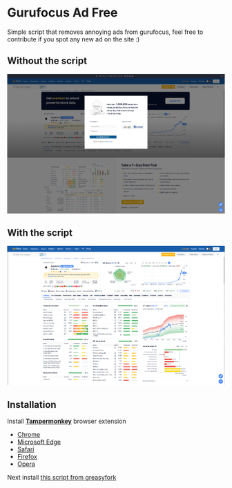 # Gurufocus Ad Free
Simple script that removes annoying ads from gurufocus, feel free to contribute if you spot any new ad on the site :)
## Without the script
![Without the script](https://raw.githubusercontent.com/KamilKoso/gurufocus-ad-free/master/assets/gurufocus_blotered_with_ads.png) 

## With the script
![With the script](https://raw.githubusercontent.com/KamilKoso/gurufocus-ad-free/master/assets/gurufocus_ad_free.png)
## Installation
Install **[Tampermonkey](https://www.tampermonkey.net/)** browser extension 
- [Chrome](https://chrome.google.com/webstore/detail/tampermonkey/dhdgffkkebhmkfjojejmpbldmpobfkfo)
- [Microsoft Edge](https://microsoftedge.microsoft.com/addons/detail/iikmkjmpaadaobahmlepeloendndfphd)
- [Safari](https://apps.apple.com/app/apple-store/id1482490089)
- [Firefox](https://addons.mozilla.org/en-US/firefox/addon/tampermonkey/)
- [Opera](https://addons.opera.com/en/extensions/details/tampermonkey-beta/)

Next install [this script from greasyfork](https://greasyfork.org/scripts/446567-gurufocus-ad-free)

